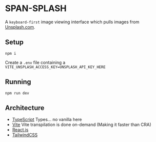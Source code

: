 # SPAN-SPLASH

A `keyboard-first` image viewing interface which pulls images from [Unsplash.com](https://unsplash.com/).

## Setup

`npm i`

Create a `.env` file containing a `VITE_UNSPLASH_ACCESS_KEY=UNSPLASH_API_KEY_HERE`

## Running

`npm run dev`

## Architecture

- [TypeScript](https://www.typescriptlang.org/) Types... no vanilla here
- [Vite](https://vitejs.dev/) Vite transpilation is done on-demand (Making it faster than CRA)
- [React.js](https://reactjs.org/)
- [TailwindCSS](https://tailwindcss.com/)
